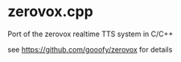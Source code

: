 # zerovox.cpp
Port of the zerovox realtime TTS system in C/C++

see https://github.com/gooofy/zerovox for details
